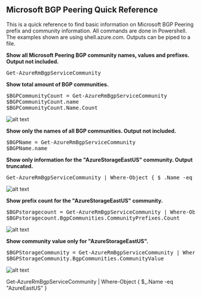 ## Microsoft BGP Peering Quick Reference
This is a quick reference to find basic information on Microsoft BGP Peering prefix and community information. All commands are done in Powershell. The examples shown are using shell.azure.com. Outputs can be piped to a file.

**Show all Microsoft Peering BGP community names, values and prefixes. Output not included.**
<pre lang="...">
Get-AzureRmBgpServiceCommunity
</pre>

**Show total amount of BGP communities.**
<pre lang="...">
$BGPCommunityCount = Get-AzureRmBgpServiceCommunity
$BGPCommunityCount.name
$BGPCommunityCount.Name.Count
</pre>
![alt text](https://github.com/jwrightazure/lab/blob/master/images/bgp%20count.PNG)

**Show only the names of all BGP communities. Output not included.**
<pre lang="...">
$BGPName = Get-AzureRmBgpServiceCommunity
$BGPName.name
</pre>

**Show only information for the "AzureStorageEastUS" community. Output truncated.**
<pre lang="...">
Get-AzureRmBgpServiceCommunity | Where-Object { $_.Name -eq "AzureStorageEastUS" }
</pre>
![alt text](https://github.com/jwrightazure/lab/blob/master/images/bgpstoragecommunity.PNG)

**Show prefix count for the "AzureStorageEastUS" community.**
<pre lang="...">
$BGPstoragecount = Get-AzureRmBgpServiceCommunity | Where-Object { $_.Name -eq "AzureStorageEastUS" }
$BGPstoragecount.BgpCommunities.CommunityPrefixes.Count
</pre>
![alt text](https://github.com/jwrightazure/lab/blob/master/images/bgpstorageprefixcount.PNG)

**Show community value only for "AzureStorageEastUS".**
<pre lang="...">
$BGPStorageCommunity = Get-AzureRmBgpServiceCommunity | Where-Object { $_.Name -eq "AzureStorageEastUS" }
$BGPStorageCommunity.BgpCommunities.CommunityValue
</pre>
![alt text](https://github.com/jwrightazure/lab/blob/master/images/bgpstoragecommunityvalue.PNG)

Get-AzureRmBgpServiceCommunity | Where-Object { $_.Name -eq "AzureEastUS" }
